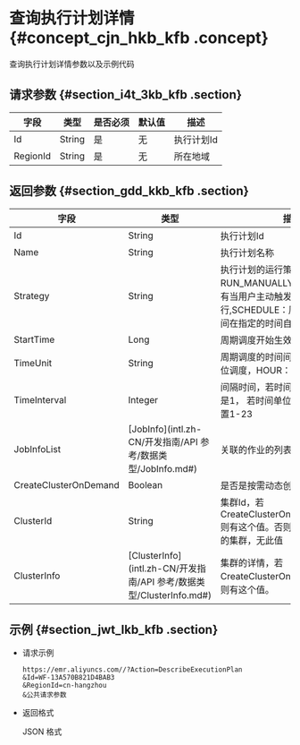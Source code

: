 # 查询执行计划详情 {#concept_cjn_hkb_kfb .concept}

查询执行计划详情参数以及示例代码

## 请求参数 {#section_i4t_3kb_kfb .section}

|字段|类型|是否必须|默认值|描述|
|--|--|----|---|--|
|Id|String|是|无|执行计划Id|
|RegionId|String|是|无|所在地域|

## 返回参数 {#section_gdd_kkb_kfb .section}

|字段|类型|描述|
|--|--|--|
|Id|String|执行计划Id|
|Name|String|执行计划名称|
|Strategy|String|执行计划的运行策略，RUN\_MANUALLY：手动执行，只有当用户主动触发的时候才运行,SCHEDULE：周期调度，设置时间在指定的时间自动运行|
|StartTime|Long|周期调度开始生效的时间|
|TimeUnit|String|周期调度的时间间隔，DAY：天为单位调度，HOUR：小时为单位调度|
|TimeInterval|Integer|间隔时间，若时间单位是DAY：只能是1， 若时间单位是HOUR：可以设置1-23|
|JobInfoList|[JobInfo](intl.zh-CN/开发指南/API 参考/数据类型/JobInfo.md#)|关联的作业的列表|
|CreateClusterOnDemand|Boolean|是否是按需动态创建集群|
|ClusterId|String|集群Id，若CreateClusterOnDemand==false则有这个值。否则是一个按需创建的集群，无此值|
|ClusterInfo|[ClusterInfo](intl.zh-CN/开发指南/API 参考/数据类型/ClusterInfo.md#)|集群的详情，若CreateClusterOnDemand==true，则有这个值。|

## 示例 {#section_jwt_lkb_kfb .section}

-   请求示例

    ```
    https://emr.aliyuncs.com//?Action=DescribeExecutionPlan
    &Id=WF-13A570B821D4BAB3
    &RegionId=cn-hangzhou
    &公共请求参数
    ```

-   返回格式

    JSON 格式

    ```

    ```


